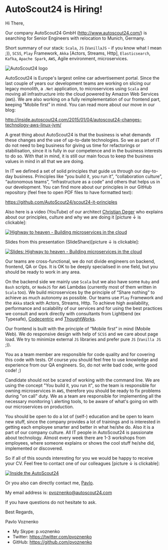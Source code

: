 # AutoScout24 is Hiring!

Hi There,

Our company AutoScout24 GmbH (http://www.autoscout24.com/) is searching for Senior Engineers with relocation to Munich,
Germany.

Short summary of our stack: `Scala`, `JS` (`VanillaJS` - if you know what I mean ;)), `SCSS`, `Play` Framework, `Akka` [Actors, Streams, Http], `Elasticsearch`,
`Kafka`, `Apache Spark`, `AWS`, Agile environment, microservices.

![AutoScout24 logo](https://upload.wikimedia.org/wikipedia/commons/thumb/f/fa/AutoScout24_logo.svg/320px-AutoScout24_logo.svg.png)

AutoScout24 is Europe's largest online car advertisement portal. Since the last couple of years our development teams are
working on slicing our legacy monolith, a `.Net` application, to microservices using `Scala` and moving all infrastructure
into the cloud powered by Amazon Web Services (`AWS`). We are also working on a fully reimplementation of our frontend part, keeping ”Mobile first” in mind. You can read more about our move in our blog:

http://inside.autoscout24.com/2015/01/04/autoscout24-changes-technology-aws-linux-jvm/

A great thing about AutoScout24 is that the business is what demands these changes and the use of up-to-date technologies. So we as part of IT do not need to beg business for giving us time for refactorings or stabilisation, since it is fully in our competence and in the business interests to do so. With that in mind, it is still our main focus to keep the business values in mind in all that we are doing.

In IT we defined a set of solid principles that guide us through our day-to-day business. Principles like “you build it, you run
it”, “collaboration culture”, “autonomous teams”, “infrastructure as a code” and others that helps us in our development.
You can find more about our principles in our GitHub repository (feel free to open PDF files to have formatted text):

https://github.com/AutoScout24/scout24-it-principles

Also here is a video (YouTube) of our architect [Christian Deger](https://twitter.com/cdeger) who explains about our
principles, culture and why we are doing it [picture ↓ is clickable]:

[![Highway to heaven - Building microservices in the cloud](http://img.youtube.com/vi/xM8CBgqCEBY/0.jpg)](http://www.youtube.com/watch?v=xM8CBgqCEBY)

Slides from this presentation (SlideShare)[picture ↓ is clickable]:

[![Slides: Highway to heaven - Building microservices in the cloud](http://image.slidesharecdn.com/gotonightsberlin2016-160504115537/95/building-microservices-in-the-cloud-goto-nights-berlin-2016-1-638.jpg?cb=1462363122)](http://www.slideshare.net/cdeger/building-microservices-in-the-cloud-goto-nights-berlin-2016)

Our teams are cross-functional, we do not divide engineers on backend, frontend, QA or Ops. It is OK to be deeply
specialised in one field, but you should be ready to work in any area.

On the backend side we mainly use `Scala` but we also have some `Ruby` and `Bash` scripts, or `NodeJS` for `AWS` Lambdas
(currently most of them written in `Scala` too). We build microservices by the principle of “Share nothing” to achieve
as much autonomy as possible. Our teams use `Play` Framework and the `Akka` stack with Actors, Streams, Http. To achieve
high availability, performance and scalability of our services and for using the best practices we consult and work
directly with consultants from Lightbend (ex Typesafe), [Codecentric](https://github.com/Codecentric) and [ThoughtWorks](https://github.com/ThoughtWorks).

Our frontend is built with the principle of “Mobile first” in mind (Mobile Web). We do responsive design with help
of `SCSS` and we care about page load. We try to minimize external `JS` libraries and prefer pure `JS` (`Vanilla JS` ;)).

You as a team member are responsible for code quality and for covering this code with tests. Of course you should feel free to use knowledge and experience from our QA engineers. So, do not write bad code, write good code! ;)

Candidate should not be scared of working with the command line. We are using the concept "You build it, you run it", so the team is responsible for owning microservices in `AWS`, therefore you should be ready to fix problems during "on call" duty. We as a team are responsible for implementing all the necessary monitoring \ alerting tools, to be aware of what's going on with our microservices on production.

You should be open to do a lot of (self-) education and be open to learn new stuff, since the company provides a lot of
trainings and is interested in getting each employee smarter and better in what he/she do. Also it is a part of our
company culture. All IT people in AutoScout24 is passionate about technology. Almost every week there are 1-3 workshops
from employees, where someone explains or shows the cool stuff he/she did, implemented or discovered.

So if all of this sounds interesting for you we would be happy to receive your CV. Feel free to contact one of our
colleagues [picture ↓ is clickable]:

[![Inside the AutoScout24](http://inside.autoscout24.com/img/post_img/tatsu_stack.jpg)](http://inside.autoscout24.com/career/2015/08/06/wanted-next-generation-software-engineer/)

Or you also can directly contact me, [Pavlo](https://github.com/pvoznenko).

My email address is: pvoznenko@autoscout24.com

If you have questions do not hesitate to ask.

Best Regards,

Pavlo Voznenko

- My Skype: p.voznenko
- Twitter: https://twitter.com/pvoznenko
- GitHub: https://github.com/pvoznenko
